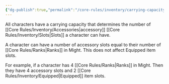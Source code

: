 ```yaml
---
{"dg-publish":true,"permalink":"/core-rules/inventory/carrying-capacity/"}
---
```


All characters have a carrying capacity that determines the number of [[Core Rules/Inventory/Accessories\|accessory]] [[Core Rules/Inventory/Slots\|Slots]] a character can have.

A character can have a number of accessory slots equal to their number of [[Core Rules/Ranks\|Ranks]] in Might. This does not affect Equipped item slots.

For example, if a character has 4 [[Core Rules/Ranks\|Ranks]] in Might. Then they have 4 accessory slots and 2 [[Core Rules/Inventory/Equipped\|Equipped]] item slots.

